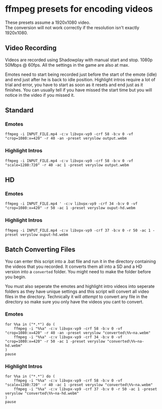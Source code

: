 # ffmpeg presets for encoding videos

These presets assume a 1920x1080 video.  
The conversion will not work correctly if the resolution isn't exactly 1920x1080.

## Video Recording
Videos are recorded using Shadowplay with manual start and stop. 1080p 50Mbps @ 60fps.
All the settings in the game are also at max.  

Emotes need to start being recorded just before the start of the emote (idle) and end just after he is back to idle position.
Highlight intros require a lot of trial and error, you have to start as soon as it resets and end just as it finishes. You can usually tell if you have missed the start time but you will notice in the video if you missed it.

## Standard
### Emotes
`ffmpeg -i INPUT_FILE.mp4 -c:v libvpx-vp9 -crf 58 -b:v 0 -vf "crop=1080:x=420" -r 40 -an -preset veryslow output.webm`
### Highlight Intros
`ffmpeg -i INPUT_FILE.mp4 -c:v libvpx-vp9 -crf 58 -b:v 0 -vf "scale=1280:720" -r 40 -ac 1 -preset veryslow output.webm`

## HD
### Emotes
`ffmpeg -i INPUT_FILE.mp4 ' -c:v libvpx-vp9 -crf 34 -b:v 0 -vf "crop=1080:x=420" -r 50 -ac 1 -preset veryslow ouput-hd.webm`
### Highlight Intros
`ffmpeg -i INPUT_FILE.mp4 -c:v libvpx-vp9 -crf 37 -b:v 0 -r 50 -ac 1 -preset veryslow ouput-hd.webm`


## Batch Converting Files
You can enter this script into a .bat file and run it in the directory containing the videos that you recorded. It converts them all into a SD and a HD version into a `converted` folder. You might need to make the folder before you begin.

You must also seperate the emotes and highlight intro videos into seperate folders as they have unique settings and this script will convert all video files in the directory. Technically it will *attempt* to convert any file in the directory so make sure you only have the videos you cant to convert.

### Emotes
```
for %%a in ("*.*") do (
	ffmpeg -i "%%a" -c:v libvpx-vp9 -crf 58 -b:v 0 -vf "crop=1080:x=420" -r 40 -an -preset veryslow "converted\%%~na.webm"
	ffmpeg -i "%%a" -c:v libvpx-vp9 -crf 34 -b:v 0 -vf "crop=1080:x=420" -r 50 -ac 1 -preset veryslow "converted\%%~na-hd.webm"
)
pause
```

### Highlight Intros
```
for %%a in ("*.*") do (
	ffmpeg -i "%%a" -c:v libvpx-vp9 -crf 58 -b:v 0 -vf "scale=1280:720" -r 40 -ac 1 -preset veryslow "converted\%%~na.webm"
	ffmpeg -i "%%a" -c:v libvpx-vp9 -crf 37 -b:v 0 -r 50 -ac 1 -preset veryslow "converted\%%~na-hd.webm"
)
pause
```
